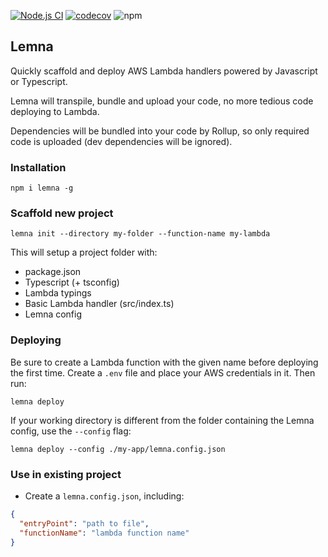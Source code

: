 [![Node.js CI](https://github.com/marvin-j97/lemna/actions/workflows/node.js.yml/badge.svg)](https://github.com/marvin-j97/lemna/actions/workflows/node.js.yml)
[![codecov](https://codecov.io/gh/marvin-j97/lemna/branch/master/graph/badge.svg?token=T6L95TZZXA)](https://codecov.io/gh/marvin-j97/lemna)
![npm](https://img.shields.io/npm/v/lemna)

## Lemna

Quickly scaffold and deploy AWS Lambda handlers powered by Javascript or Typescript.

Lemna will transpile, bundle and upload your code, no more tedious code deploying to Lambda.

Dependencies will be bundled into your code by Rollup, so only required code is uploaded (dev dependencies will be ignored).

### Installation

```
npm i lemna -g
```

### Scaffold new project

```
lemna init --directory my-folder --function-name my-lambda
```

This will setup a project folder with:

- package.json
- Typescript (+ tsconfig)
- Lambda typings
- Basic Lambda handler (src/index.ts)
- Lemna config

### Deploying

Be sure to create a Lambda function with the given name before deploying the first time.
Create a `.env` file and place your AWS credentials in it.
Then run:

```
lemna deploy
```

If your working directory is different from the folder containing the Lemna config, use the `--config` flag:

```
lemna deploy --config ./my-app/lemna.config.json
```

### Use in existing project

- Create a `lemna.config.json`, including:

```json
{
  "entryPoint": "path to file",
  "functionName": "lambda function name"
}
```
